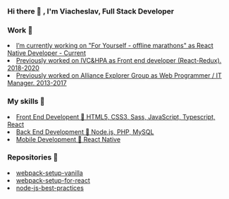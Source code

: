 ### Hi there 👋 , I'm Viacheslav, Full Stack Developer
<h3>Work 💼</h3>
<u>
<li>I’m currently working on "For Yourself - offline marathons" as React Native Developer - Current</li>
<li>Previously worked on IVC&HPA as Front end developer (React-Redux). 2018-2020</li>
<li>Previously worked on Alliance Explorer Group as Web Programmer / IT Manager. 2013-2017 </li>
</u>

<h3>My skills 🔎</h3>
<u>
<li>Front End Developent   🎨   HTML5, CSS3, Sass, JavaScript, Typescript, React</li>
<li>Back End Development   💾   Node.js, PHP, MySQL</li>
<li>Mobile Development   📱   React Native</li>
</u>

<h3>Repositories 📓</h3>
<u>
<li><a target="_blank" href="https://github.com/maxsl89/webpack-setup-vanilla">webpack-setup-vanilla</a></li>
<li><a target="_blank" href="https://github.com/maxsl89/webpack-setup-for-react">webpack-setup-for-react</a></li>
  <li><a target="_blank" href="https://github.com/maxsl89/node-js-best-practices">node-js-best-practices</a></li>
</u>  

